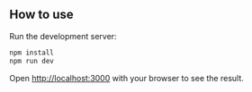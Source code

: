 ## How to use

Run the development server:

```bash
npm install
npm run dev
```

Open [http://localhost:3000](http://localhost:3000) with your browser to see the result.